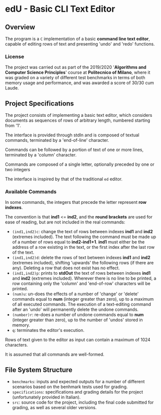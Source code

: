 # edU - Basic CLI Text Editor
## Overview
The program is a `C` implementation of a basic <b>command line text editor</b>, capable of editing rows of text and presenting 'undo' and 'redo' functions.

### License
The project was carried out as part of the 2019/2020 '<b>Algorithms and Computer Science Principles</b>' course at <b>Politecnico of Milano</b>, where it was graded on a variety of different test benchmarks in terms of both memory usage and performance, and was awarded a score of 30/30 cum Laude.

## Project Specifications
The project consists of implementing a basic text editor, which considers documents as sequences of rows of arbitrary length, numbered starting from '1'.

The interface is provided through stdIn and is composed of textual commands, terminated by a 'end-of-line' character. 

Commands can be followed by a portion of text of one or more lines, terminated by a 'column' character. 

Commands are composed of a single letter, optionally preceded by one or two integers

The interface is inspired by that of the traditional `ed` editor.

### Available Commands
In some commands, the integers that precede the letter represent <b>row indexes</b>.

The convention is that <b>ind1</b> <= <b>ind2</b>, and the <b>round brackets</b> are used for ease of reading, but are not included in the real commands:

* `(ind1,ind2)c`: change the text of rows between indexes <b>ind1</b> and <b>ind2</b> (extremes included). The text following the command must be made up of a number of rows equal to <b>ind2-ind1+1</b>. <b>ind1</b> must either be the address of a row existing in the text, or the first index after the last row of the text.
* `(ind1,ind2)d`: delete the rows of text between indexes <b>ind1</b> and <b>ind2</b> (extremes included), shifting 'upwards' the following rows (if there are any). Deleting a row that does not exist has no effect.
* `(ind1,ind2)p`: prints to <b>stdOut</b> the text of rows between indexes <b>ind1</b> and <b>ind2</b> (extremes included). Wherever there is no line to be printed, a row containing only the 'column' and 'end-of-row' characters will be printed. 
* `(num)u`: un-does the effects of a number of 'change' or 'delete' commands equal to <b>num</b> (integer greater than zero), up to a maximum of all executed commands. The execution of a text-editing command after an 'undo' will permanently delete the undone commands.
* `(number)r`: re-does a number of undone commands equal to <b>num</b> (integer greater than zero), up to the number of 'undos' stored in memory.
* `q`: terminates the editor's execution.

Rows of text given to the editor as input can contain a maximum of 1024 characters.

It is assumed that all commands are well-formed.

## File System Structure
* `benchmarks`: inputs and expected outputs for a number of different scenarios based on the benhmark tests used for grading.
* `specifications`: specifications and grading details for the project (unfortunately provided in Italian).
* `src`: source code for the project, including the final code submitted for grading, as well as several older versions.